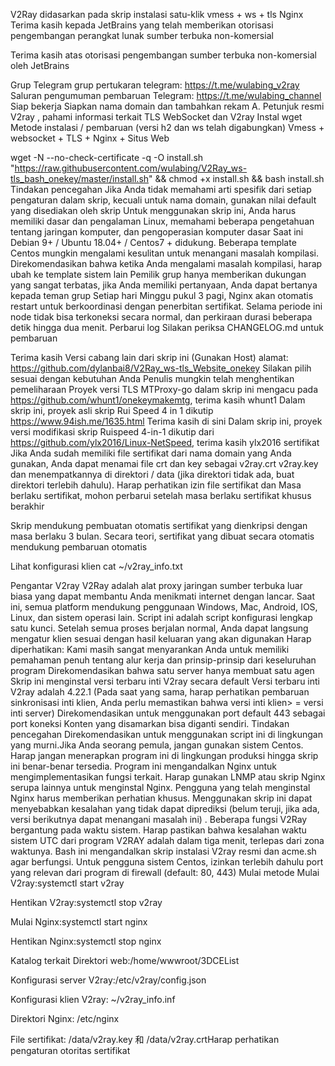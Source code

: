 V2Ray didasarkan pada skrip instalasi satu-klik vmess + ws + tls Nginx
Terima kasih kepada JetBrains yang telah memberikan otorisasi pengembangan perangkat lunak sumber terbuka non-komersial

Terima kasih atas otorisasi pengembangan sumber terbuka non-komersial oleh JetBrains

Grup Telegram
grup pertukaran telegram: https://t.me/wulabing_v2ray
Saluran pengumuman pembaruan Telegram: https://t.me/wulabing_channel
Siap bekerja
Siapkan nama domain dan tambahkan rekam A.
Petunjuk resmi V2ray , pahami informasi terkait TLS WebSocket dan V2ray
Instal wget
Metode instalasi / pembaruan (versi h2 dan ws telah digabungkan)
Vmess + websocket + TLS + Nginx + Situs Web

wget -N --no-check-certificate -q -O install.sh "https://raw.githubusercontent.com/wulabing/V2Ray_ws-tls_bash_onekey/master/install.sh" && chmod +x install.sh && bash install.sh
Tindakan pencegahan
Jika Anda tidak memahami arti spesifik dari setiap pengaturan dalam skrip, kecuali untuk nama domain, gunakan nilai default yang disediakan oleh skrip
Untuk menggunakan skrip ini, Anda harus memiliki dasar dan pengalaman Linux, memahami beberapa pengetahuan tentang jaringan komputer, dan pengoperasian komputer dasar
Saat ini Debian 9+ / Ubuntu 18.04+ / Centos7 + didukung. Beberapa template Centos mungkin mengalami kesulitan untuk menangani masalah kompilasi. Direkomendasikan bahwa ketika Anda mengalami masalah kompilasi, harap ubah ke template sistem lain
Pemilik grup hanya memberikan dukungan yang sangat terbatas, jika Anda memiliki pertanyaan, Anda dapat bertanya kepada teman grup
Setiap hari Minggu pukul 3 pagi, Nginx akan otomatis restart untuk berkoordinasi dengan penerbitan sertifikat. Selama periode ini node tidak bisa terkoneksi secara normal, dan perkiraan durasi beberapa detik hingga dua menit.
Perbarui log
Silakan periksa CHANGELOG.md untuk pembaruan

Terima kasih
Versi cabang lain dari skrip ini (Gunakan Host) alamat: https://github.com/dylanbai8/V2Ray_ws-tls_Website_onekey Silakan pilih sesuai dengan kebutuhan Anda Penulis mungkin telah menghentikan pemeliharaan
Proyek versi TLS MTProxy-go dalam skrip ini mengacu pada https://github.com/whunt1/onekeymakemtg, terima kasih whunt1
Dalam skrip ini, proyek asli skrip Rui Speed ​​4 in 1 dikutip https://www.94ish.me/1635.html Terima kasih di sini
Dalam skrip ini, proyek versi modifikasi skrip Ruispeed 4-in-1 dikutip dari https://github.com/ylx2016/Linux-NetSpeed, terima kasih ylx2016
sertifikat
Jika Anda sudah memiliki file sertifikat dari nama domain yang Anda gunakan, Anda dapat menamai file crt dan key sebagai v2ray.crt v2ray.key dan menempatkannya di direktori / data (jika direktori tidak ada, buat direktori terlebih dahulu). Harap perhatikan izin file sertifikat dan Masa berlaku sertifikat, mohon perbarui setelah masa berlaku sertifikat khusus berakhir

Skrip mendukung pembuatan otomatis sertifikat yang dienkripsi dengan masa berlaku 3 bulan. Secara teori, sertifikat yang dibuat secara otomatis mendukung pembaruan otomatis

Lihat konfigurasi klien
cat ~/v2ray_info.txt

Pengantar V2ray
V2Ray adalah alat proxy jaringan sumber terbuka luar biasa yang dapat membantu Anda menikmati internet dengan lancar. Saat ini, semua platform mendukung penggunaan Windows, Mac, Android, IOS, Linux, dan sistem operasi lain.
Script ini adalah script konfigurasi lengkap satu kunci. Setelah semua proses berjalan normal, Anda dapat langsung mengatur klien sesuai dengan hasil keluaran yang akan digunakan
Harap diperhatikan: Kami masih sangat menyarankan Anda untuk memiliki pemahaman penuh tentang alur kerja dan prinsip-prinsip dari keseluruhan program
Direkomendasikan bahwa satu server hanya membuat satu agen
Skrip ini menginstal versi terbaru inti V2ray secara default
Versi terbaru inti V2ray adalah 4.22.1 (Pada saat yang sama, harap perhatikan pembaruan sinkronisasi inti klien, Anda perlu memastikan bahwa versi inti klien> = versi inti server)
Direkomendasikan untuk menggunakan port default 443 sebagai port koneksi
Konten yang disamarkan bisa diganti sendiri.
Tindakan pencegahan
Direkomendasikan untuk menggunakan script ini di lingkungan yang murni.Jika Anda seorang pemula, jangan gunakan sistem Centos.
Harap jangan menerapkan program ini di lingkungan produksi hingga skrip ini benar-benar tersedia.
Program ini mengandalkan Nginx untuk mengimplementasikan fungsi terkait. Harap gunakan LNMP atau skrip Nginx serupa lainnya untuk menginstal Nginx. Pengguna yang telah menginstal Nginx harus memberikan perhatian khusus. Menggunakan skrip ini dapat menyebabkan kesalahan yang tidak dapat diprediksi (belum teruji, jika ada, versi berikutnya dapat menangani masalah ini) .
Beberapa fungsi V2Ray bergantung pada waktu sistem. Harap pastikan bahwa kesalahan waktu sistem UTC dari program V2RAY adalah dalam tiga menit, terlepas dari zona waktunya.
Bash ini mengandalkan skrip instalasi V2ray resmi dan acme.sh agar berfungsi.
Untuk pengguna sistem Centos, izinkan terlebih dahulu port yang relevan dari program di firewall (default: 80, 443)
Mulai metode
Mulai V2ray:systemctl start v2ray

Hentikan V2ray:systemctl stop v2ray

Mulai Nginx:systemctl start nginx

Hentikan Nginx:systemctl stop nginx

Katalog terkait
Direktori web:/home/wwwroot/3DCEList

Konfigurasi server V2ray:/etc/v2ray/config.json

Konfigurasi klien V2ray: ~/v2ray_info.inf

Direktori Nginx: /etc/nginx

File sertifikat: /data/v2ray.key 和 /data/v2ray.crtHarap perhatikan pengaturan otoritas sertifikat